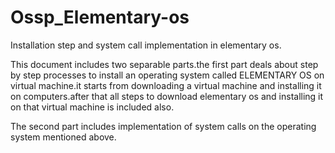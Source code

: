 # Ossp_Elementary-os
Installation step and system call implementation  in elementary os.

This document includes two separable parts.the first part deals about step by step processes to install an operating system called ELEMENTARY OS on virtual machine.it starts from downloading a virtual machine and installing it on computers.after that all steps to download elementary os and installing it on that virtual machine is
included also.

The second part includes implementation of system calls on the operating system mentioned above.
